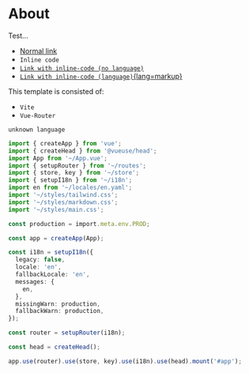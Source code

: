 # About

Test...

- [Normal link](#)
- `Inline code`
- [`Link with inline-code (no language)`](#)
- [`Link with inline-code (language)`{lang=markup}](#)

This template is consisted of:

- `Vite`
- `Vue-Router`

```
unknown language
```

```ts
import { createApp } from 'vue';
import { createHead } from '@vueuse/head';
import App from '~/App.vue';
import { setupRouter } from '~/routes';
import { store, key } from '~/store';
import { setupI18n } from '~/i18n';
import en from '~/locales/en.yaml';
import '~/styles/tailwind.css';
import '~/styles/markdown.css';
import '~/styles/main.css';

const production = import.meta.env.PROD;

const app = createApp(App);

const i18n = setupI18n({
  legacy: false,
  locale: 'en',
  fallbackLocale: 'en',
  messages: {
    en,
  },
  missingWarn: production,
  fallbackWarn: production,
});

const router = setupRouter(i18n);

const head = createHead();

app.use(router).use(store, key).use(i18n).use(head).mount('#app');
```
